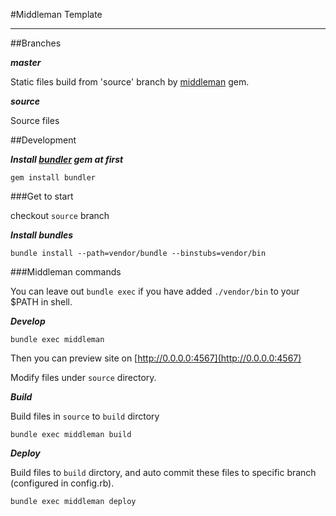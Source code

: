 #Middleman Template

____


##Branches


***master***

Static files build from 'source' branch by [middleman](http://middlemanapp.com/jp/) gem.

***source***

Source files

##Development

***Install [bundler](http://bundler.io/) gem at first***

```
gem install bundler
```

###Get to start

checkout `source` branch


***Install bundles***

```
bundle install --path=vendor/bundle --binstubs=vendor/bin
```

###Middleman commands

You can leave out `bundle exec` if you have added `./vendor/bin` to your $PATH in shell.

***Develop***

```
bundle exec middleman
```

Then you can preview site on [http://0.0.0.0:4567](http://0.0.0.0:4567)

Modify files under `source` directory.


***Build***

Build files in `source` to `build` dirctory

```
bundle exec middleman build
```

***Deploy***

Build files to `build` dirctory, and auto commit these files to specific branch (configured in config.rb).

```
bundle exec middleman deploy
```
